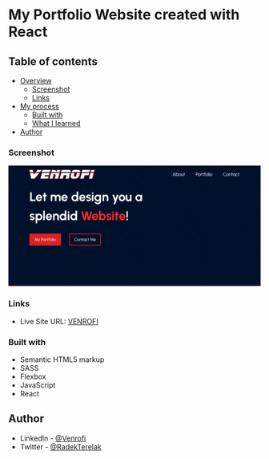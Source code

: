 # My Portfolio Website created with React

## Table of contents

- [Overview](#overview)
  - [Screenshot](#screenshot)
  - [Links](#links)
- [My process](#my-process)
  - [Built with](#built-with)
  - [What I learned](#what-i-learned)
- [Author](#author)

### Screenshot

![](./screenshot.png)

### Links

- Live Site URL: [VENROFI](https://venrofi.netlify.app/)

### Built with

- Semantic HTML5 markup
- SASS
- Flexbox
- JavaScript
- React

## Author

- LinkedIn - [@Venrofi](https://www.linkedin.com/in/radoslaw-terelak/)
- Twitter - [@RadekTerelak](https://twitter.com/RadekTerelak)
